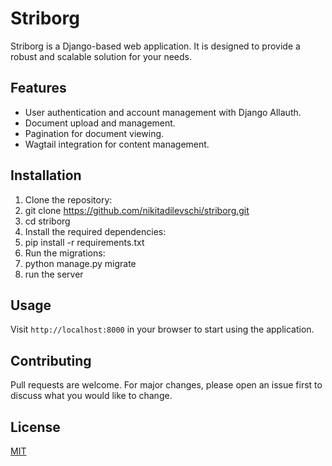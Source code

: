 # Striborg

Striborg is a Django-based web application. It is designed to provide a robust and scalable solution for your needs.

## Features

- User authentication and account management with Django Allauth.
- Document upload and management.
- Pagination for document viewing.
- Wagtail integration for content management.

## Installation

1. Clone the repository:
2. git clone https://github.com/nikitadilevschi/striborg.git
3. cd striborg
4. Install the required dependencies:
5. pip install -r requirements.txt
6. Run the migrations:
7. python manage.py migrate
8. run the server


## Usage

Visit `http://localhost:8000` in your browser to start using the application.

## Contributing

Pull requests are welcome. For major changes, please open an issue first to discuss what you would like to change.

## License

[MIT](https://choosealicense.com/licenses/mit/)
